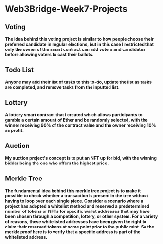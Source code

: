 # Web3Bridge-Week7-Projects

## Voting
#### The idea behind this voting project is similar to how people choose their preferred candidate in regular elections, but in this case I restricted that only the owner of the smart contract can add voters and candidates before allowing voters to cast their ballots.

## Todo List
#### Anyone may add their list of tasks to this to-do, update the list as tasks are completed, and remove tasks from the inputted list.

## Lottery
#### A lottery smart contract that I created which allows participants to gamble a certain amount of Ether and be randomly selected, with the winner receiving 90% of the contract value and the owner receiving 10% as profit.

## Auction
#### My auction project's concept is to put an NFT up for bid, with the winning bidder being the one who offers the highest price. <br>

## Merkle Tree
#### The fundamental idea behind this merkle tree project is to make it possible to check whether a transaction is present in the tree without having to loop over each single piece. Consider a scenario where a project has adopted a whitelist method and reserved a predetermined number of tokens or NFTs for specific wallet addresses that may have been chosen through a competition, lottery, or other system. For a variety of reasons, these whitelisted addresses have been given the right to claim their reserved tokens at some point prior to the public mint. So the merkle proof here is to verify that a specific address is part of the whitelisted address. 